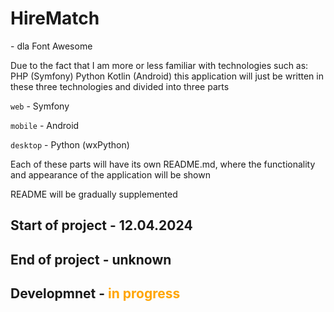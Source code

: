 # HireMatch
<i class="fab fa-github"></i> - dla Font Awesome

Due to the fact that I am more or less familiar with technologies such as:
PHP (Symfony)
Python
Kotlin (Android)
this application will just be written in these three technologies and divided into three parts

<p><code>web</code> - Symfony</p>
<p><code>mobile</code> - Android</p>
<p><code>desktop</code> - Python (wxPython)

Each of these parts will have its own README.md, where the functionality and appearance of the application will be shown
<p>README will be gradually supplemented</p>

<h2>
 Start of project - 12.04.2024
</h2>

<h2>End of project - unknown</h2>
<h2>Developmnet - <span style="color: #FFA500">in progress</span></h2>
